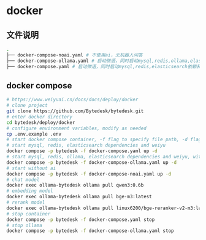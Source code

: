 <!--
 * @Author: jackning 270580156@qq.com
 * @Date: 2024-03-12 10:21:18
 * @LastEditors: jackning 270580156@qq.com
 * @LastEditTime: 2025-09-19 10:28:48
 * @Description: bytedesk.com https://github.com/Bytedesk/bytedesk
 *   Please be aware of the BSL license restrictions before installing Bytedesk IM – 
 *  selling, reselling, or hosting Bytedesk IM as a service is a breach of the terms and automatically terminates your rights under the license.
 *  Business Source License 1.1: https://github.com/Bytedesk/bytedesk/blob/main/LICENSE 
 *  contact: 270580156@qq.com 
 *  联系：270580156@qq.com
 * Copyright (c) 2024 by bytedesk.com, All Rights Reserved. 
-->
# docker

## 文件说明

```bash
.
├── docker-compose-noai.yaml # 不使用ai，无机器人问答
├── docker-compose-ollama.yaml # 启动微语，同时启动mysql,redis,ollama,elasticsearch依赖和微语，内含ollama，默认使用ollama对话
├── docker-compose.yaml # 启动微语，同时启动mysql,redis,elasticsearch依赖和微语，不内含ollama，默认使用zhipuai
```

## docker compose

```bash
# https://www.weiyuai.cn/docs/docs/deploy/docker
# clone project
git clone https://github.com/Bytedesk/bytedesk.git
# enter docker directory
cd bytedesk/deploy/docker
# configure environment variables, modify as needed
cp .env.example .env
# start docker compose container, -f flag to specify file path, -d flag to start container in background mode
# start mysql, redis, elasticsearch dependencies and weiyu
docker compose -p bytedesk -f docker-compose.yaml up -d
# start mysql, redis, ollama, elasticsearch dependencies and weiyu, with ollama
docker compose -p bytedesk -f docker-compose-ollama.yaml up -d
# start without ai
docker compose -p bytedesk -f docker-compose-noai.yaml up -d
# chat model
docker exec ollama-bytedesk ollama pull qwen3:0.6b
# embedding model
docker exec ollama-bytedesk ollama pull bge-m3:latest
# rerank model
docker exec ollama-bytedesk ollama pull linux6200/bge-reranker-v2-m3:latest
# stop container
docker compose -p bytedesk -f docker-compose.yaml stop
# stop ollama
docker compose -p bytedesk -f docker-compose-ollama.yaml stop
```
